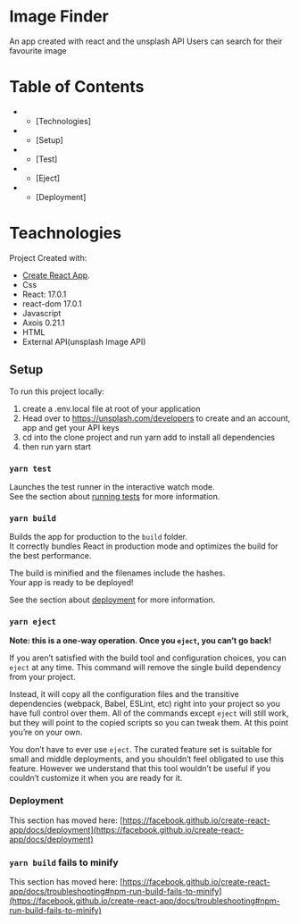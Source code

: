 # Image Finder

An app created with react and the unsplash API
Users can search for their favourite image

# Table of Contents

- - [Technologies]
- - [Setup]
- - [Test]
- - [Eject]
- - [Deployment]

# Teachnologies

Project Created with:

- [Create React App](https://github.com/facebook/create-react-app).
- Css
- React: 17.0.1
- react-dom 17.0.1
- Javascript
- Axois 0.21.1
- HTML
- External API(unsplash Image API)

## Setup

To run this project locally:

1. create a .env.local file at root of your application
2. Head over to https://unsplash.com/developers to create and an account, app and get your API keys
3. cd into the clone project and run yarn add to install all dependencies
4. then run yarn start

### `yarn test`

Launches the test runner in the interactive watch mode.\
See the section about [running tests](https://facebook.github.io/create-react-app/docs/running-tests) for more information.

### `yarn build`

Builds the app for production to the `build` folder.\
It correctly bundles React in production mode and optimizes the build for the best performance.

The build is minified and the filenames include the hashes.\
Your app is ready to be deployed!

See the section about [deployment](https://facebook.github.io/create-react-app/docs/deployment) for more information.

### `yarn eject`

**Note: this is a one-way operation. Once you `eject`, you can’t go back!**

If you aren’t satisfied with the build tool and configuration choices, you can `eject` at any time. This command will remove the single build dependency from your project.

Instead, it will copy all the configuration files and the transitive dependencies (webpack, Babel, ESLint, etc) right into your project so you have full control over them. All of the commands except `eject` will still work, but they will point to the copied scripts so you can tweak them. At this point you’re on your own.

You don’t have to ever use `eject`. The curated feature set is suitable for small and middle deployments, and you shouldn’t feel obligated to use this feature. However we understand that this tool wouldn’t be useful if you couldn’t customize it when you are ready for it.

### Deployment

This section has moved here: [https://facebook.github.io/create-react-app/docs/deployment](https://facebook.github.io/create-react-app/docs/deployment)

### `yarn build` fails to minify

This section has moved here: [https://facebook.github.io/create-react-app/docs/troubleshooting#npm-run-build-fails-to-minify](https://facebook.github.io/create-react-app/docs/troubleshooting#npm-run-build-fails-to-minify)
